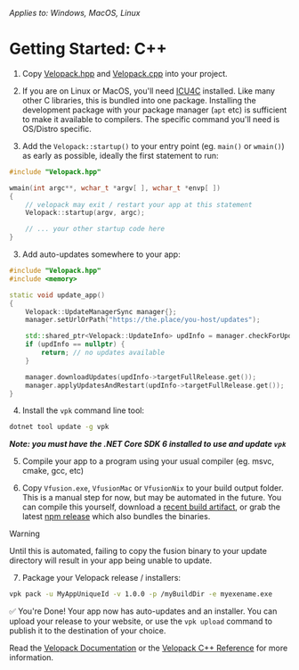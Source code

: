 *Applies to: Windows, MacOS, Linux*

# Getting Started: C++

1. Copy [Velopack.hpp](https://github.com/velopack/velopack.fusion/blob/master/for-cpp/Velopack.hpp) and [Velopack.cpp](https://github.com/velopack/velopack.fusion/blob/master/for-cpp/Velopack.cpp) into your project. 

2. If you are on Linux or MacOS, you'll need [ICU4C](https://icu.unicode.org/) installed. Like many other C libraries, this is bundled into one package. 
Installing the development package with your package manager (`apt` etc) is sufficient to make it available to compilers. The specific command you'll need is OS/Distro specific.

3. Add the `Velopack::startup()` to your entry point (eg. `main()` or `wmain()`) as early as possible, ideally the first statement to run:
```cpp
#include "Velopack.hpp"

wmain(int argc**, wchar_t *argv[ ], wchar_t *envp[ ])
{
    // velopack may exit / restart your app at this statement
    Velopack::startup(argv, argc);

    // ... your other startup code here
}
```

3. Add auto-updates somewhere to your app:
```cpp
#include "Velopack.hpp"
#include <memory>

static void update_app()
{
    Velopack::UpdateManagerSync manager{};
    manager.setUrlOrPath("https://the.place/you-host/updates");

    std::shared_ptr<Velopack::UpdateInfo> updInfo = manager.checkForUpdates();
    if (updInfo == nullptr) {
        return; // no updates available
    }

    manager.downloadUpdates(updInfo->targetFullRelease.get());
    manager.applyUpdatesAndRestart(updInfo->targetFullRelease.get());
}
```

4. Install the `vpk` command line tool:
```sh
dotnet tool update -g vpk
```
***Note: you must have the .NET Core SDK 6 installed to use and update `vpk`***

5. Compile your app to a program using your usual compiler (eg. msvc, cmake, gcc, etc)

6. Copy `Vfusion.exe`, `VfusionMac` or `VfusionNix` to your build output folder. This is a manual step for now, but may be automated in the future. You can compile this yourself, download a [recent build artifact](https://github.com/velopack/velopack.fusion/actions), or grab the latest [npm release](https://www.npmjs.com/package/velopack?activeTab=code) which also bundles the binaries.

>[!WARNING]
>Until this is automated, failing to copy the fusion binary to your update directory will result in your app being unable to update.

7. Package your Velopack release / installers:
```sh
vpk pack -u MyAppUniqueId -v 1.0.0 -p /myBuildDir -e myexename.exe
```

✅ You're Done! Your app now has auto-updates and an installer.
You can upload your release to your website, or use the `vpk upload` command to publish it to the destination of your choice.

Read the [Velopack Documentation](https://velopack.io/docs) or the [Velopack C++ Reference](https://velopack.io/ref/cpp/) for more information.